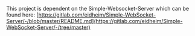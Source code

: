 This project is dependent on the Simple-Websocket-Server which can be found here:
[https://gitlab.com/eidheim/Simple-WebSocket-Server/-/blob/master/README.md](https://gitlab.com/eidheim/Simple-WebSocket-Server/-/tree/master)